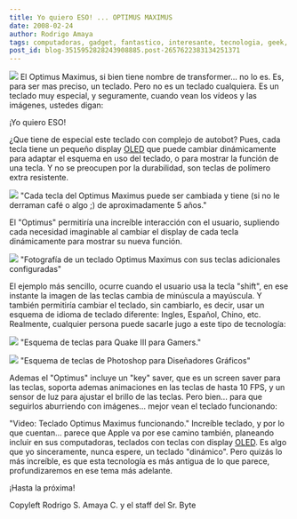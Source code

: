 ```yaml
---
title: Yo quiero ESO! ... OPTIMUS MAXIMUS
date: 2008-02-24
author: Rodrigo Amaya
tags: computadoras, gadget, fantastico, interesante, tecnologia, geek, apple
post_id: blog-3515952828243908885.post-2657622383134251371
---
```


[![](http://bp3.blogger.com/_ayvorITawE4/R8G3A7TZHkI/AAAAAAAAAkk/WPQWqofPD3Y/s200/Transformers+Autobot+Shield.jpg)](http://bp3.blogger.com/_ayvorITawE4/R8G3A7TZHkI/AAAAAAAAAkk/WPQWqofPD3Y/s1600-h/Transformers+Autobot+Shield.jpg) El Optimus Maximus,
si bien tiene nombre de transformer... no lo es. Es, para ser mas preciso, un teclado. Pero no es un teclado cualquiera. Es un teclado muy especial, y seguramente, cuando vean los vídeos y las imágenes, ustedes digan:

¡Yo quiero ESO!

¿Que tiene de especial este teclado con complejo de autobot? Pues, cada tecla tiene un pequeño display [OLED](http://es.wikipedia.org/wiki/OLED) que puede cambiar dinámicamente para adaptar el esquema en uso del teclado, o para mostrar la función de una tecla. Y no se preocupen por la durabilidad, son teclas de polímero extra resistente.

[![](http://bp1.blogger.com/_ayvorITawE4/R8G11bTZHjI/AAAAAAAAAkc/QEZTXFtU6Cs/s320/optimus-maximus-hands-on-29.jpg)](http://bp1.blogger.com/_ayvorITawE4/R8G11bTZHjI/AAAAAAAAAkc/QEZTXFtU6Cs/s1600-h/optimus-maximus-hands-on-29.jpg)
"Cada tecla del Optimus
Maximus puede ser cambiada y tiene (si no le derraman café o algo ;) de aproximadamente 5 años."

El "Optimus" permitiría una increíble interacción con el usuario, supliendo cada necesidad imaginable al cambiar el display de cada tecla dinámicamente para mostrar su nueva función.

[![](http://bp1.blogger.com/_ayvorITawE4/R8GzpbTZHiI/AAAAAAAAAkU/TBN-ROodplM/s320/optimus-maximus-hands-on-top.jpg)](http://bp1.blogger.com/_ayvorITawE4/R8GzpbTZHiI/AAAAAAAAAkU/TBN-ROodplM/s1600-h/optimus-maximus-hands-on-top.jpg)
"Fotografía de un teclado
Optimus Maximus con sus teclas adicionales configuradas"

El ejemplo más sencillo, ocurre cuando el usuario usa la tecla "shift", en ese instante la imagen de las teclas cambia de minúscula a mayúscula. Y también permitiría cambiar el teclado, sin cambiarlo, es decir, usar un esquema de idioma de teclado diferente: Ingles, Español, Chino, etc. Realmente, cualquier persona puede sacarle jugo a este tipo de tecnología:

[![](http://bp1.blogger.com/_ayvorITawE4/R8GzibTZHhI/AAAAAAAAAkM/WQ0Hi7IEzMs/s320/Optimus_Keyboard_Quake_III_layout.jpg)](http://bp1.blogger.com/_ayvorITawE4/R8GzibTZHhI/AAAAAAAAAkM/WQ0Hi7IEzMs/s1600-h/Optimus_Keyboard_Quake_III_layout.jpg)
"Esquema de teclas para
Quake III para Gamers."

[![](http://bp1.blogger.com/_ayvorITawE4/R8GzdbTZHgI/AAAAAAAAAkE/fRZr1JFcQ7A/s320/Optimus_Keyboard_Photoshop_layout.jpg)](http://bp1.blogger.com/_ayvorITawE4/R8GzdbTZHgI/AAAAAAAAAkE/fRZr1JFcQ7A/s1600-h/Optimus_Keyboard_Photoshop_layout.jpg)
"Esquema de teclas de
Photoshop para Diseñadores Gráficos"

Ademas el "Optimus" incluye un "key" saver, que es un screen saver para las teclas, soporta ademas animaciones en las teclas de hasta 10 FPS, y un sensor de luz para ajustar el brillo de las teclas. Pero bien... para que seguirlos aburriendo con imágenes... mejor vean el teclado funcionando:

"Video: Teclado Optimus
Maximus funcionando." Increíble teclado, y por lo que cuentan... parece que Apple va por ese camino también, planeando incluir en sus computadoras, teclados con teclas con display [OLED](http://es.wikipedia.org/wiki/OLED). Es algo que yo sinceramente, nunca espere, un teclado "dinámico". Pero quizás lo más increíble, es que esta tecnología es más antigua de lo que parece, profundizaremos en ese tema más adelante.

¡Hasta la próxima!

Copyleft Rodrigo S. Amaya C. y el staff del Sr. Byte